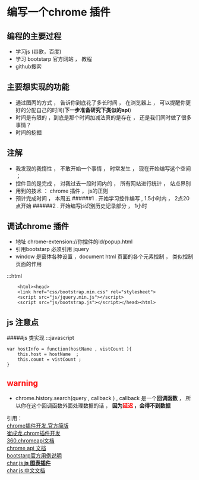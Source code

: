 

编写一个chrome 插件 
================================

编程的主要过程
-----------------------
+   学习js (谷歌，百度)
+   学习 bootstarp 官方网站 ， 教程
+   github搜索  



主要想实现的功能  
-------------------------------
+  通过图丙的方式 ， 告诉你到底花了多长时间 ， 在浏览器上 ， 可以提醒你更好的分配自己的时间(**下一步准备研究下类似的api**)
+  时间是有限的 ，到底是那个时间加减法真的是存在 ， 还是我们同时做了很多事情？
+  时间的挖掘






注解  
------------------------
+  我发现的我惰性 ， 不敢开始一个事情 ， 时常发生 ， 现在开始编写这个空间 ；
+  控件目的是完成 ， 对我过去一段时间内的 ， 所有网站进行统计 ， 站点界别
+  用到的技术 ： chrome 插件 ， js的正则  
+  预计完成时间 ， 本周五
######1 . 开始学习控件编写 , 1.5小时内 ， 2点20点开始
######2 . 开始编写js识别历史记录部分 ， 1小时 



调试chrome 插件
-------------------
+  地址 chrome-extension://你控件的id/popup.html 
+  引用bootstarp 必须引用 jquery
+  window 是窗体各种设置 ，document html 页面的各个元素控制 ， 类似控制页面的作用  


:::html   
     
        <html><head>
        <link href="css/bootstrap.min.css" rel="stylesheet">
        <script src="js/jquery.min.js"></script>
        <script src="js/bootstrap.js"></script></head><html>

js 注意点
---------------------
#####js 类实现
:::javascript      
      
    var hostInfo = function(hostName , vistCount ){
        this.host = hostName  ;
        this.count = vistCount ;
    }
<font color="red">warning</font>
-------------
+   chrome.history.search(query , callback ) , callback 是一个**回调函数** ， 所以你在这个回调函数外面处理数据的话 ， **因为<font color="red">延迟 </font>，会得不到数据**

引用：  
<a href="http://chrome.liuyixi.com/overview.html">chrome插件开发.官方简版</a>   
<a href="http://blog.csdn.net/xiaoxian8023/article/details/24457767">崔成龙.chrom插件开发</a>  
<a href="http://open.chrome.360.cn/html/dev_history.html">360.chromeapi文档</a>  
<a href="http://chrome.liuyixi.com/history.html#type-HistoryItem">chrome api 文档</a>    
<a href="http://v3.bootcss.com/css/#code">bootstarp官方用例说明</a>  
<a href="https://github.com/nnnick/Chart.js">char.js **js 图表插件**</a>   
<a href="http://www.bootcss.com/p/chart.js/docs/">char.js 中文文档</a>    